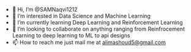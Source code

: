 - 👋 Hi, I’m @SAMNaqvi1212
- 👀 I’m interested in Data Science and Machine Learning
- 🌱 I’m currently learning Deep Learning and Reinforcement Learning
- 💞️ I’m looking to collaborate on anything ranging from Reinfrocement Learning to deep learning to ML to api designs
- 📫 How to reach me just mail me at alimashoud5@gmail.com

<!---
SAMNaqvi1212/SAMNaqvi1212 is a ✨ special ✨ repository because its `README.md` (this file) appears on your GitHub profile.
You can click the Preview link to take a look at your changes.
--->

